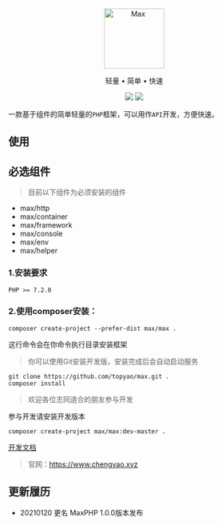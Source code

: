 <br>

<p align="center">
<img src="https://raw.githubusercontent.com/topyao/max/master/public/favicon.ico" width="120" alt="Max">
</p>

<p align="center">轻量 • 简单 • 快速</p>

<p align="center">
<img src="https://img.shields.io/badge/php-%3E%3D7.2.0-brightgreen">
<img src="https://img.shields.io/badge/license-apache%202-blue">
</p>

一款基于组件的简单轻量的`PHP`框架，可以用作`API`开发，方便快速。

## 使用

## 必选组件
> 目前以下组件为必须安装的组件

- max/http
- max/container
- max/framework
- max/console
- max/env
- max/helper

### 1.安装要求

```
PHP >= 7.2.0
```

### 2.使用composer安装：

```shell
composer create-project --prefer-dist max/max .
```

这行命令会在你命令执行目录安装框架

> 你可以使用Git安装开发版，安装完成后会自动启动服务

```shell
git clone https://github.com/topyao/max.git .
composer install
```

> 欢迎各位志同道合的朋友参与开发

参与开发请安装开发版本

```shell
composer create-project max/max:dev-master .
```

<a href="https://www.kancloud.cn/cheng-yao/yaophp/2161148">开发文档</a>

> 官网：https://www.chengyao.xyz

## 更新履历

* 20210120 更名 MaxPHP 1.0.0版本发布

